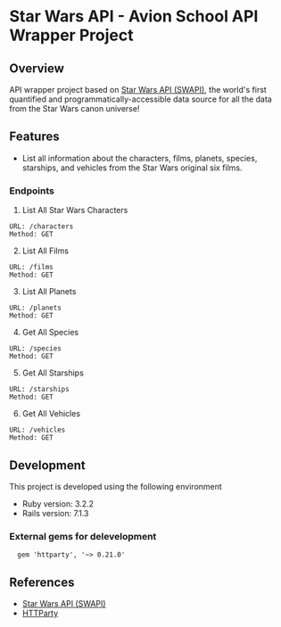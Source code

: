 # Star Wars API - Avion School API Wrapper Project
## Overview
API wrapper project based on [Star Wars API (SWAPI)](https://swapi.dev/), the world's first quantified and programmatically-accessible data source for all the data from the Star Wars canon universe!

## Features
  * List all information about the characters, films, planets, species, starships, and vehicles from the Star Wars original six films.


### Endpoints
1. List All Star Wars Characters
  ```
  URL: /characters
  Method: GET
  ```
2. List All Films
  ```
  URL: /films
  Method: GET
  ```
3. List All Planets
  ```
  URL: /planets
  Method: GET
  ```
4. Get All Species
  ```
  URL: /species
  Method: GET
  ```
5. Get All Starships
  ```
  URL: /starships
  Method: GET
  ```
6. Get All Vehicles
  ```
  URL: /vehicles
  Method: GET
  ```

## Development
This project is developed using the following environment
  * Ruby version: 3.2.2
  * Rails version: 7.1.3
### External gems for delevelopment
```
  gem 'httparty', '~> 0.21.0'
```

## References
* [Star Wars API (SWAPI)](https://swapi.dev/)
* [HTTParty](https://github.com/jnunemaker/httparty)